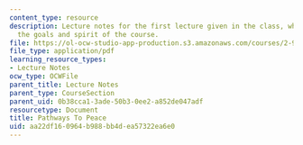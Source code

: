 ```yaml
---
content_type: resource
description: Lecture notes for the first lecture given in the class, which captures
  the goals and spirit of the course.
file: https://ol-ocw-studio-app-production.s3.amazonaws.com/courses/2-993-designing-paths-to-peace-fall-2002/aa22df160964b988bb4dea57322ea6e0_pathways_course_outline.pdf
file_type: application/pdf
learning_resource_types:
- Lecture Notes
ocw_type: OCWFile
parent_title: Lecture Notes
parent_type: CourseSection
parent_uid: 0b38cca1-3ade-50b3-0ee2-a852de047adf
resourcetype: Document
title: Pathways To Peace
uid: aa22df16-0964-b988-bb4d-ea57322ea6e0
---
```

